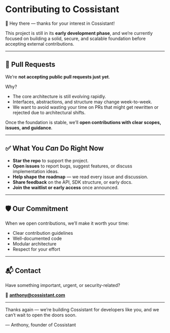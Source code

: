 # Contributing to Cossistant

👋 Hey there — thanks for your interest in Cossistant!

This project is still in its **early development phase**, and we’re currently focused on building a solid, secure, and scalable foundation before accepting external contributions.

---

## 🚧 Pull Requests

We’re **not accepting public pull requests just yet**.

Why?

- The core architecture is still evolving rapidly.
- Interfaces, abstractions, and structure may change week-to-week.
- We want to avoid wasting your time on PRs that might get rewritten or rejected due to architectural shifts.

Once the foundation is stable, we’ll **open contributions with clear scopes, issues, and guidance**.

---

## ✅ What You _Can_ Do Right Now

- **Star the repo** to support the project.
- **Open issues** to report bugs, suggest features, or discuss implementation ideas.
- **Help shape the roadmap** — we read every issue and discussion.
- **Share feedback** on the API, SDK structure, or early docs.
- **Join the waitlist or early access** once announced.

---

## 🛡️ Our Commitment

When we open contributions, we’ll make it worth your time:

- Clear contribution guidelines
- Well-documented code
- Modular architecture
- Respect for your effort

---

## 📬 Contact

Have something important, urgent, or security-related?

📧 **anthony@cossistant.com**

---

Thanks again — we’re building Cossistant for developers like you, and we can’t wait to open the doors soon.

— Anthony, founder of Cossistant
